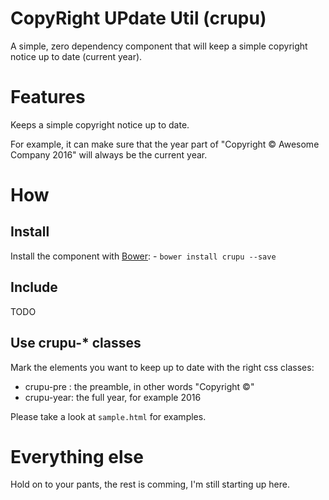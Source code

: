 # CopyRight UPdate Util (crupu)
A simple, zero dependency component that will keep a simple copyright notice up to date (current year).

# Features
Keeps a simple copyright notice up to date.

For example, it can make sure that the year part of "Copyright &copy; Awesome Company 2016"
will always be the current year.

# How
## Install
Install the component with [Bower](https://bower.io): - `bower install crupu --save`

## Include
TODO

## Use crupu-* classes
Mark the elements you want to keep up to date with the right css classes:

- crupu-pre : the preamble, in other words "Copyright &copy;"
- crupu-year: the full year, for example 2016

Please take a look at `sample.html` for examples.

# Everything else
Hold on to your pants, the rest is comming, I'm still starting up here.

